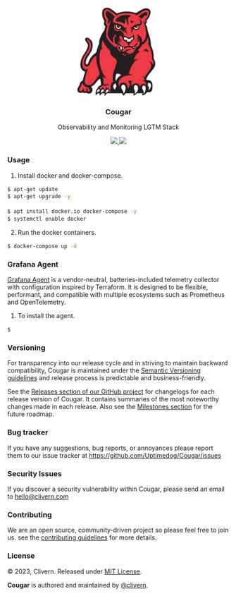 <p align="center">
    <img alt="Cougar Logo" src="/static/logo.png?v=0.4.0" height="200" />
    <h3 align="center">Cougar</h3>
    <p align="center">Observability and Monitoring LGTM Stack</p>
    <p align="center">
        <a href="https://github.com/Uptimedog/Cougar/releases">
            <img src="https://img.shields.io/badge/Version-v0.1.0-red.svg">
        </a>
        <a href="https://github.com/Uptimedog/Cougar/blob/main/LICENSE">
            <img src="https://img.shields.io/badge/LICENSE-MIT-blue.svg">
        </a>
    </p>
</p>


### Usage

1. Install docker and docker-compose.

```zsh
$ apt-get update
$ apt-get upgrade -y

$ apt install docker.io docker-compose -y
$ systemctl enable docker
```

2. Run the docker containers.

```zsh
$ docker-compose up -d
```


### Grafana Agent

[Grafana Agent](https://github.com/grafana/agent) is a vendor-neutral, batteries-included telemetry collector with configuration inspired by Terraform. It is designed to be flexible, performant, and compatible with multiple ecosystems such as Prometheus and OpenTelemetry.

1. To install the agent.

```zsh
$
```


### Versioning

For transparency into our release cycle and in striving to maintain backward compatibility, Cougar is maintained under the [Semantic Versioning guidelines](https://semver.org/) and release process is predictable and business-friendly.

See the [Releases section of our GitHub project](https://github.com/Uptimedog/Cougar/releases) for changelogs for each release version of Cougar. It contains summaries of the most noteworthy changes made in each release. Also see the [Milestones section](https://github.com/Uptimedog/Cougar/milestones) for the future roadmap.


### Bug tracker

If you have any suggestions, bug reports, or annoyances please report them to our issue tracker at https://github.com/Uptimedog/Cougar/issues


### Security Issues

If you discover a security vulnerability within Cougar, please send an email to [hello@clivern.com](mailto:hello@clivern.com)


### Contributing

We are an open source, community-driven project so please feel free to join us. see the [contributing guidelines](CONTRIBUTING.md) for more details.


### License

© 2023, Clivern. Released under [MIT License](https://opensource.org/licenses/mit-license.php).

**Cougar** is authored and maintained by [@clivern](http://github.com/clivern).
